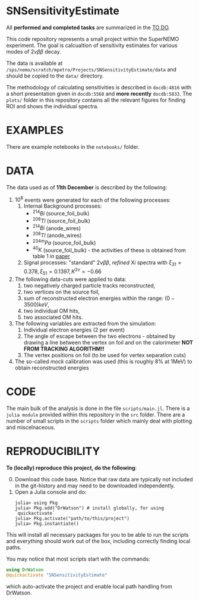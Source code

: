 # SNSensitivityEstimate

All **performed and completed tasks** are summarized in the [TO DO](https://github.com/Shoram444/SNSensitivityEstimate/issues/14).

This code repository represents a small project within the SuperNEMO experiment. The goal is calcualtion of sensitivity estimates for various modes of $2\nu\beta\beta$ decay. 

The data is available at `/sps/nemo/scratch/mpetro/Projects/SNSensitivityEstimate/data` and should be copied to the `data/` directory. 

The methodology of calculating sensitivities is described in `docdb:4816` with a short presentation given in `docdb:5568` and **more recently** `docdb:5833`. The `plots/` folder in this repository contains all the relevant figures for finding ROI and shows the individual spectra.

**EXAMPLES**
========

There are example notebooks in the `notebooks/` folder. 

**DATA**
========

The data used as of **11th December** is described by the following:
1. $10^8$ events were generated for each of the following processes: 
   1. Internal Background processes:
      - ${}^{214}Bi$ (source_foil_bulk)
      - ${}^{208}Tl$ (source_foil_bulk)
      - ${}^{214}Bi$ (anode_wires)
      - ${}^{208}Tl$ (anode_wires)
      - ${}^{234m}Pa$ (source_foil_bulk)
      - ${}^{40}K$ (source_foil_bulk) - the activities of these is obtained from table 1 in [paper](https://link.springer.com/article/10.1140/epjc/s10052-018-6295-x)
   3. Signal processes: "standard" $2\nu\beta\beta$, *refined* Xi spectra with $\xi_{31} = 0.378, \xi_{51} = 0.1397, K^{2\nu} = -0.66$
2. The following data-cuts were applied to data:
   1. two negatively charged particle tracks reconstructed,
   2. two vertices on the source foil,
   3. sum of reconstructed electron energies within the range: $(0 - 3500) keV$,
   4. two individual OM hits,
   5. two associated OM hits. 
3. The following variables are extracted from the simulation:
   1. Individual electron energies (2 per event)
   2. The angle of escape between the two electrons - obtained by drawing a line between the vertex on foil and on the calorimeter **NOT FROM TRACKING ALGORITHM!!**
   3. The vertex positions on foil (to be used for vertex separation cuts)
4. The so-called *mock* calibration was used (this is roughly 8% at 1MeV) to obtain reconstructed energies

**CODE**
========

The main bulk of the analysis is done in the file `scripts/main.jl`. There is a `julia module` provided within this repository in the `src` folder. There are a number of small scripts in the `scripts` folder which mainly deal with plotting and miscelnaceous. 

**REPRODUCIBILITY**
========

**To (locally) reproduce this project, do the following**:

0. Download this code base. Notice that raw data are typically not included in the git-history and may need to be downloaded independently.
1. Open a Julia console and do:
   ```
   julia> using Pkg
   julia> Pkg.add("DrWatson") # install globally, for using `quickactivate`
   julia> Pkg.activate("path/to/this/project")
   julia> Pkg.instantiate()
   ```


This will install all necessary packages for you to be able to run the scripts and everything should work out of the box, including correctly finding local paths.

You may notice that most scripts start with the commands:
```julia
using DrWatson
@quickactivate "SNSensitivityEstimate"
```
which auto-activate the project and enable local path handling from DrWatson.

